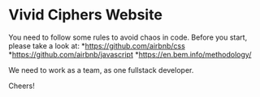 # Vivid Ciphers Website

You need to follow some rules to avoid chaos in code.
Before you start, please take a look at: 
*https://github.com/airbnb/css
*https://github.com/airbnb/javascript
*https://en.bem.info/methodology/

We need to work as a team, as one fullstack developer.

Cheers!
